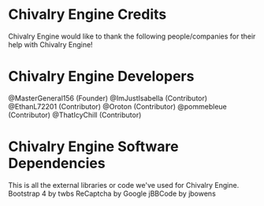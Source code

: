 # Chivalry Engine Credits
Chivalry Engine would like to thank the following people/companies for their help with Chivalry Engine!

# Chivalry Engine Developers
@MasterGeneral156 (Founder)
@ImJustIsabella (Contributor)
@EthanL72201 (Contributor)
@Oroton (Contributor)
@pommebleue (Contributor)
@ThatIcyChill (Contributor)

# Chivalry Engine Software Dependencies
This is all the external libraries or code we've used for Chivalry Engine.
Bootstrap 4 by twbs
ReCaptcha by Google
jBBCode by jbowens